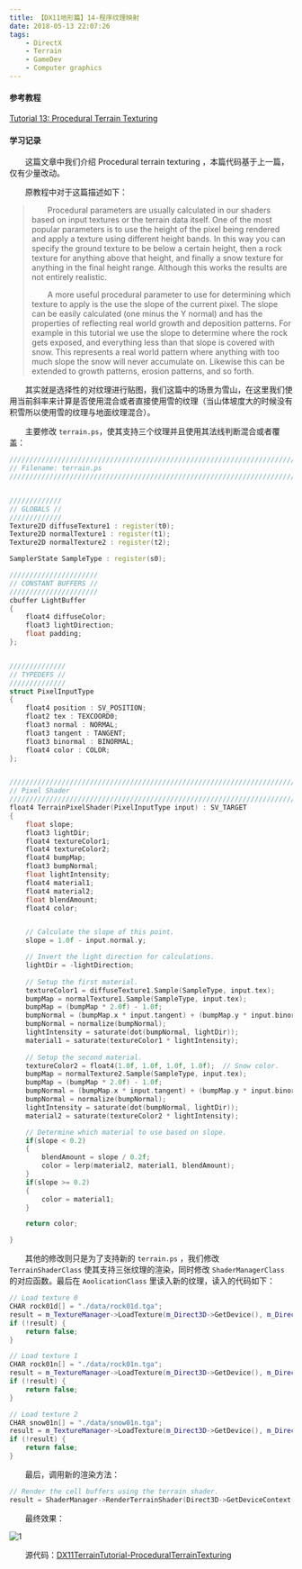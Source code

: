 ```yaml
---
title: 【DX11地形篇】14-程序纹理映射
date: 2018-05-13 22:07:26
tags:
	- DirectX
	- Terrain
	- GameDev
	- Computer graphics
---
```


#### 参考教程

[Tutorial 13: Procedural Terrain Texturing ](http://www.rastertek.com/dx11ter13.html)

#### 学习记录

&emsp;&emsp;这篇文章中我们介绍 Procedural terrain texturing ，本篇代码基于上一篇，仅有少量改动。

<!--more-->

&emsp;&emsp;原教程中对于这篇描述如下：

> &emsp;&emsp;Procedural parameters are usually calculated in our shaders based on input textures or the terrain data itself. One of the most popular parameters is to use the height of the pixel being rendered and apply a texture using different height bands. In this way you can specify the ground texture to be below a certain height, then a rock texture for anything above that height, and finally a snow texture for anything in the final height range. Although this works the results are not entirely realistic. 
>
>  &emsp;&emsp;A more useful procedural parameter to use for determining which texture to apply is the use the slope of the current pixel. The slope can be easily calculated (one minus the Y normal) and has the properties of reflecting real world growth and deposition patterns. For example in this tutorial we use the slope to determine where the rock gets exposed, and everything less than that slope is covered with snow. This represents a real world pattern where anything with too much slope the snow will never accumulate on. Likewise this can be extended to growth patterns, erosion patterns, and so forth. 

&emsp;&emsp;其实就是选择性的对纹理进行贴图，我们这篇中的场景为雪山，在这里我们使用当前斜率来计算是否使用混合或者直接使用雪的纹理（当山体坡度大的时候没有积雪所以使用雪的纹理与地面纹理混合）。

&emsp;&emsp;主要修改 `terrain.ps`，使其支持三个纹理并且使用其法线判断混合或者覆盖：

```c++
////////////////////////////////////////////////////////////////////////////////
// Filename: terrain.ps
////////////////////////////////////////////////////////////////////////////////


/////////////
// GLOBALS //
/////////////
Texture2D diffuseTexture1 : register(t0);
Texture2D normalTexture1 : register(t1);
Texture2D normalTexture2 : register(t2);

SamplerState SampleType : register(s0);

//////////////////////
// CONSTANT BUFFERS //
//////////////////////
cbuffer LightBuffer
{
    float4 diffuseColor;
    float3 lightDirection;
    float padding;
};


//////////////
// TYPEDEFS //
//////////////
struct PixelInputType
{
    float4 position : SV_POSITION;
    float2 tex : TEXCOORD0;
	float3 normal : NORMAL;
	float3 tangent : TANGENT;
    float3 binormal : BINORMAL;
	float4 color : COLOR;
};


////////////////////////////////////////////////////////////////////////////////
// Pixel Shader
////////////////////////////////////////////////////////////////////////////////
float4 TerrainPixelShader(PixelInputType input) : SV_TARGET
{
    float slope;
    float3 lightDir;
    float4 textureColor1;
    float4 textureColor2;
    float4 bumpMap;
    float3 bumpNormal;
    float lightIntensity;
    float4 material1;
    float4 material2;
    float blendAmount;
    float4 color;


    // Calculate the slope of this point.
    slope = 1.0f - input.normal.y;

    // Invert the light direction for calculations.
    lightDir = -lightDirection;
	
    // Setup the first material.
    textureColor1 = diffuseTexture1.Sample(SampleType, input.tex);
    bumpMap = normalTexture1.Sample(SampleType, input.tex);
    bumpMap = (bumpMap * 2.0f) - 1.0f;
    bumpNormal = (bumpMap.x * input.tangent) + (bumpMap.y * input.binormal) + (bumpMap.z * input.normal);
    bumpNormal = normalize(bumpNormal);
    lightIntensity = saturate(dot(bumpNormal, lightDir));
    material1 = saturate(textureColor1 * lightIntensity);
	
    // Setup the second material.
    textureColor2 = float4(1.0f, 1.0f, 1.0f, 1.0f);  // Snow color.
    bumpMap = normalTexture2.Sample(SampleType, input.tex);
    bumpMap = (bumpMap * 2.0f) - 1.0f;
    bumpNormal = (bumpMap.x * input.tangent) + (bumpMap.y * input.binormal) + (bumpMap.z * input.normal);
    bumpNormal = normalize(bumpNormal);
    lightIntensity = saturate(dot(bumpNormal, lightDir));
    material2 = saturate(textureColor2 * lightIntensity);

    // Determine which material to use based on slope.
    if(slope < 0.2)
    {
        blendAmount = slope / 0.2f;
        color = lerp(material2, material1, blendAmount);
    }
    if(slope >= 0.2) 
    {
        color = material1;
    }

    return color;

}
```

&emsp;&emsp;其他的修改则只是为了支持新的 `terrain.ps` ，我们修改 `TerrainShaderClass` 使其支持三张纹理的渲染，同时修改 `ShaderManagerClass` 的对应函数。最后在 `AoolicationClass` 里读入新的纹理，读入的代码如下：

```c++
// Load texture 0
CHAR rock01d[] = "./data/rock01d.tga";
result = m_TextureManager->LoadTexture(m_Direct3D->GetDevice(), m_Direct3D->GetDeviceContext(), rock01d , 0);
if (!result) {
	return false;
}

// Load texture 1
CHAR rock01n[] = "./data/rock01n.tga";
result = m_TextureManager->LoadTexture(m_Direct3D->GetDevice(), m_Direct3D->GetDeviceContext(), rock01n , 1);
if (!result) {
	return false;
}

// Load texture 2
CHAR snow01n[] = "./data/snow01n.tga";
result = m_TextureManager->LoadTexture(m_Direct3D->GetDevice(), m_Direct3D->GetDeviceContext(), snow01n , 2);
if (!result) {
	return false;
}
```

&emsp;&emsp;最后，调用新的渲染方法：

```c++
// Render the cell buffers using the terrain shader.
result = ShaderManager->RenderTerrainShader(Direct3D->GetDeviceContext(), m_Terrain->GetCellIndexCount(i), worldMatrix, viewMatrix,projectionMatrix, TextureManager->GetTexture(0), TextureManager->GetTexture(1), TextureManager->GetTexture(2),m_Light->GetDirection(), m_Light->GetDiffuseColor());
```

&emsp;&emsp;最终效果：

![1](https://image.ibb.co/fxXtGJ/image.png)

&emsp;&emsp;源代码：[DX11TerrainTutorial-ProceduralTerrainTexturing](https://github.com/KsGin/DX11TerrainTutorial/tree/master/DX11TerrainTutorial-ProceduralTerrainTexturing)